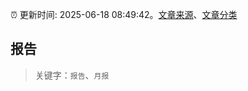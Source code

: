:alarm_clock: 更新时间: 2025-06-18 08:49:42。[文章来源](/README.md)、[文章分类](/TAGS.md)

## 报告


> 关键字：`报告`、`月报`



